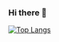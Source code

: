 ### Hi there 👋

[![Top Langs](https://github-readme-stats.vercel.app/api/top-langs/?username=pedroraft&theme=github_dark&hide=c%23,html)](https://github.com/anuraghazra/github-readme-stats)
